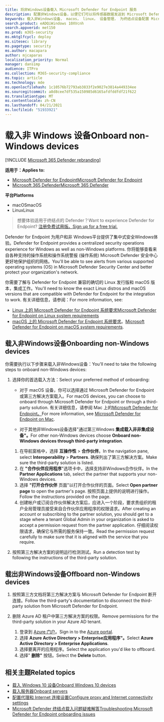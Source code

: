 ```yaml
---
title: 将非Windows设备载入 Microsoft Defender for Endpoint 服务
description: 配置非Windows设备，以便它们可以将传感器数据发送到 Microsoft Defender for Endpoint 服务。
keywords: 载入非Windows设备， macos， linux， 设备管理， 为终结点设备配置 Microsoft Defender
search.product: eADQiWindows 10XVcnh
search.appverid: met150
ms.prod: m365-security
ms.mktglfcycl: deploy
ms.sitesec: library
ms.pagetype: security
ms.author: macapara
author: mjcaparas
localization_priority: Normal
manager: dansimp
audience: ITPro
ms.collection: M365-security-compliance
ms.topic: article
ms.technology: mde
ms.openlocfilehash: 1c10576b72793ab3833f2e9027e3814a449334ee
ms.sourcegitcommit: a8d8cee7df535a150985d6165afdfddfdf21f622
ms.translationtype: MT
ms.contentlocale: zh-CN
ms.lasthandoff: 04/21/2021
ms.locfileid: "51933921"
---
```

# <a name="onboard-non-windows-devices"></a><span data-ttu-id="ffb56-104">载入非 Windows 设备</span><span class="sxs-lookup"><span data-stu-id="ffb56-104">Onboard non-Windows devices</span></span>

[!INCLUDE [Microsoft 365 Defender rebranding](../../includes/microsoft-defender.md)]


<span data-ttu-id="ffb56-105">**适用于：**</span><span class="sxs-lookup"><span data-stu-id="ffb56-105">**Applies to:**</span></span>
- [<span data-ttu-id="ffb56-106">Microsoft Defender for Endpoint</span><span class="sxs-lookup"><span data-stu-id="ffb56-106">Microsoft Defender for Endpoint</span></span>](https://go.microsoft.com/fwlink/p/?linkid=2154037)
- [<span data-ttu-id="ffb56-107">Microsoft 365 Defender</span><span class="sxs-lookup"><span data-stu-id="ffb56-107">Microsoft 365 Defender</span></span>](https://go.microsoft.com/fwlink/?linkid=2118804)

<span data-ttu-id="ffb56-108">**平台**</span><span class="sxs-lookup"><span data-stu-id="ffb56-108">**Platforms**</span></span>
- <span data-ttu-id="ffb56-109">macOS</span><span class="sxs-lookup"><span data-stu-id="ffb56-109">macOS</span></span>
- <span data-ttu-id="ffb56-110">Linux</span><span class="sxs-lookup"><span data-stu-id="ffb56-110">Linux</span></span>

><span data-ttu-id="ffb56-111">想要体验适用于终结点的 Defender？</span><span class="sxs-lookup"><span data-stu-id="ffb56-111">Want to experience Defender for Endpoint?</span></span> [<span data-ttu-id="ffb56-112">注册免费试用版。</span><span class="sxs-lookup"><span data-stu-id="ffb56-112">Sign up for a free trial.</span></span>](https://www.microsoft.com/microsoft-365/windows/microsoft-defender-atp?ocid=docs-wdatp-nonwindows-abovefoldlink) 

<span data-ttu-id="ffb56-113">Defender for Endpoint 为用户和非 Windows平台提供了集中式安全Windows体验。</span><span class="sxs-lookup"><span data-stu-id="ffb56-113">Defender for Endpoint provides a centralized security operations experience for Windows as well as non-Windows platforms.</span></span> <span data-ttu-id="ffb56-114">你将能够查看来自各种支持的操作系统和操作系统警报 (操作系统) Microsoft Defender 安全中心更好地保护组织的网络。</span><span class="sxs-lookup"><span data-stu-id="ffb56-114">You'll be able to see alerts from various supported operating systems (OS) in Microsoft Defender Security Center and better protect your organization's network.</span></span> 

<span data-ttu-id="ffb56-115">你需要了解与 Defender for Endpoint 兼容的确切的 Linux 发行版和 macOS 版本，集成工作。</span><span class="sxs-lookup"><span data-stu-id="ffb56-115">You'll need to know the exact Linux distros and macOS versions that are compatible with Defender for Endpoint for the integration to work.</span></span> <span data-ttu-id="ffb56-116">有关详细信息，请参阅：</span><span class="sxs-lookup"><span data-stu-id="ffb56-116">For more information, see:</span></span>
- [<span data-ttu-id="ffb56-117">Linux 上的 Microsoft Defender for Endpoint 系统要求</span><span class="sxs-lookup"><span data-stu-id="ffb56-117">Microsoft Defender for Endpoint on Linux system requirements</span></span>](microsoft-defender-endpoint-linux.md#system-requirements)  
- <span data-ttu-id="ffb56-118">[macOS 上的 Microsoft Defender for Endpoint 系统要求](microsoft-defender-endpoint-mac.md#system-requirements)。</span><span class="sxs-lookup"><span data-stu-id="ffb56-118">[Microsoft Defender for Endpoint on macOS system requirements](microsoft-defender-endpoint-mac.md#system-requirements).</span></span>

## <a name="onboarding-non-windows-devices"></a><span data-ttu-id="ffb56-119">载入非Windows设备</span><span class="sxs-lookup"><span data-stu-id="ffb56-119">Onboarding non-Windows devices</span></span>
<span data-ttu-id="ffb56-120">你需要执行以下步骤来载入非Windows设备：</span><span class="sxs-lookup"><span data-stu-id="ffb56-120">You'll need to take the following steps to onboard non-Windows devices:</span></span>
1. <span data-ttu-id="ffb56-121">选择你的首选载入方法：</span><span class="sxs-lookup"><span data-stu-id="ffb56-121">Select your preferred method of onboarding:</span></span>

   - <span data-ttu-id="ffb56-122">对于 macOS 设备，你可以选择通过 Microsoft Defender for Endpoint 或第三方解决方案载入。</span><span class="sxs-lookup"><span data-stu-id="ffb56-122">For macOS devices, you can choose to onboard through Microsoft Defender for Endpoint or through a third-party solution.</span></span> <span data-ttu-id="ffb56-123">有关详细信息，请参阅 Mac 上的[Microsoft Defender for Endpoint。](https://docs.microsoft.com/microsoft-365/security/defender-endpoint/microsoft-defender-endpoint-mac)</span><span class="sxs-lookup"><span data-stu-id="ffb56-123">For more information, see [Microsoft Defender for Endpoint on Mac](https://docs.microsoft.com/microsoft-365/security/defender-endpoint/microsoft-defender-endpoint-mac).</span></span>

   - <span data-ttu-id="ffb56-124">对于其他非Windows设备选择"通过第三Windows **集成载入非非集成设备"。**</span><span class="sxs-lookup"><span data-stu-id="ffb56-124">For other non-Windows devices choose **Onboard non-Windows devices through third-party integration**.</span></span>   
    1. <span data-ttu-id="ffb56-125">在导航窗格中，选择 **互操作性**  >  **合作伙伴**。</span><span class="sxs-lookup"><span data-stu-id="ffb56-125">In the navigation pane, select **Interoperability** > **Partners**.</span></span> <span data-ttu-id="ffb56-126">确保列出了第三方解决方案。</span><span class="sxs-lookup"><span data-stu-id="ffb56-126">Make sure the third-party solution is listed.</span></span>
    2. <span data-ttu-id="ffb56-127">在 **"合作伙伴应用程序**"选项卡中，选择支持非Windows合作伙伴。</span><span class="sxs-lookup"><span data-stu-id="ffb56-127">In the **Partner Applications** tab, select the partner that supports your non-Windows devices.</span></span>
    3. <span data-ttu-id="ffb56-128">选择 **"打开合作伙伴** 页面"以打开合作伙伴的页面。</span><span class="sxs-lookup"><span data-stu-id="ffb56-128">Select **Open partner page** to open the partner's page.</span></span> <span data-ttu-id="ffb56-129">按照页面上提供的说明进行操作。</span><span class="sxs-lookup"><span data-stu-id="ffb56-129">Follow the instructions provided on the page.</span></span>
    4. <span data-ttu-id="ffb56-130">创建帐户或订阅合作伙伴解决方案后，应进入一个阶段，要求贵组织的租户全局管理员接受来自合作伙伴应用程序的权限请求。</span><span class="sxs-lookup"><span data-stu-id="ffb56-130">After creating an account or subscribing to the partner solution, you should get to a stage where a tenant Global Admin in your organization is asked to accept a permission request from the partner application.</span></span> <span data-ttu-id="ffb56-131">仔细阅读权限请求，确保它与所需的服务保持一致。</span><span class="sxs-lookup"><span data-stu-id="ffb56-131">Read the permission request carefully to make sure that it is aligned with the service that you require.</span></span> 

        
2. <span data-ttu-id="ffb56-132">按照第三方解决方案的说明运行检测测试。</span><span class="sxs-lookup"><span data-stu-id="ffb56-132">Run a detection test by following the instructions of the third-party solution.</span></span>

## <a name="offboard-non-windows-devices"></a><span data-ttu-id="ffb56-133">载出非Windows设备</span><span class="sxs-lookup"><span data-stu-id="ffb56-133">Offboard non-Windows devices</span></span>

1. <span data-ttu-id="ffb56-134">按照第三方文档将第三方解决方案与 Microsoft Defender for Endpoint 断开连接。</span><span class="sxs-lookup"><span data-stu-id="ffb56-134">Follow the third-party's documentation to disconnect the third-party solution from Microsoft Defender for Endpoint.</span></span>

2. <span data-ttu-id="ffb56-135">删除 Azure AD 租户中第三方解决方案的权限。</span><span class="sxs-lookup"><span data-stu-id="ffb56-135">Remove permissions for the third-party solution in your Azure AD tenant.</span></span>
   1. <span data-ttu-id="ffb56-136">登录到 [Azure 门户](https://portal.azure.com)。</span><span class="sxs-lookup"><span data-stu-id="ffb56-136">Sign in to the [Azure portal](https://portal.azure.com).</span></span>
   2. <span data-ttu-id="ffb56-137">选择 **Azure Active Directory > Enterprise应用程序"。**</span><span class="sxs-lookup"><span data-stu-id="ffb56-137">Select **Azure Active Directory > Enterprise Applications**.</span></span>
   3. <span data-ttu-id="ffb56-138">选择要离开的应用程序。</span><span class="sxs-lookup"><span data-stu-id="ffb56-138">Select the application you'd like to offboard.</span></span>
   4. <span data-ttu-id="ffb56-139">选择" **删除"** 按钮。</span><span class="sxs-lookup"><span data-stu-id="ffb56-139">Select the **Delete** button.</span></span>


## <a name="related-topics"></a><span data-ttu-id="ffb56-140">相关主题</span><span class="sxs-lookup"><span data-stu-id="ffb56-140">Related topics</span></span>
- [<span data-ttu-id="ffb56-141">载入 Windows 10 设备</span><span class="sxs-lookup"><span data-stu-id="ffb56-141">Onboard Windows 10 devices</span></span>](configure-endpoints.md)
- [<span data-ttu-id="ffb56-142">载入服务器</span><span class="sxs-lookup"><span data-stu-id="ffb56-142">Onboard servers</span></span>](configure-server-endpoints.md)
- [<span data-ttu-id="ffb56-143">配置代理和 Internet 连接设置</span><span class="sxs-lookup"><span data-stu-id="ffb56-143">Configure proxy and Internet connectivity settings</span></span>](configure-proxy-internet.md)
- [<span data-ttu-id="ffb56-144">Microsoft Defender 终结点载入问题疑难解答</span><span class="sxs-lookup"><span data-stu-id="ffb56-144">Troubleshooting Microsoft Defender for Endpoint onboarding issues</span></span>](troubleshoot-onboarding.md)

